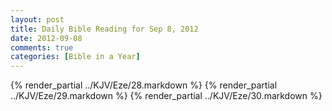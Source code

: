 ```yaml
---
layout: post
title: Daily Bible Reading for Sep 8, 2012
date: 2012-09-08
comments: true
categories: [Bible in a Year]
---
```

{% render_partial ../KJV/Eze/28.markdown %}
{% render_partial ../KJV/Eze/29.markdown %}
{% render_partial ../KJV/Eze/30.markdown %}
